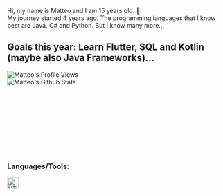 Hi, my name is Matteo and I am 15 years old. 👋 <br>
My journey started 4 years ago. The programming languages that I know best are Java, C# and Python. But I know many more... 

Goals this year: Learn Flutter, SQL and Kotlin (maybe also Java Frameworks)...
---

<img align="left" alt="Matteo's Profile Views" src="https://komarev.com/ghpvc/?username=Matteo-Code&color=blue">
<br>
<img align="left" alt="Matteo's Github Stats" src="https://github-readme-stats.vercel.app/api?username=Matteo-Code&show_icons=true&hide_border=true&bg_color=000&text_color=FFF" />
<br>
<br>
<br>
<br>
<br>
<br>
<br>
<br>
<br>
<br>

### Languages/Tools:

<a href="https://vuejs.org/"><img align="left" alt="HTML5" width="26px" src="https://avatars.githubusercontent.com/u/6128107?s=280&v=4"/></a>

<!--
**Matteo-Code/Matteo-Code** is a ✨ _special_ ✨ repository because its `README.md` (this file) appears on your GitHub profile.

Here are some ideas to get you started:

- 🔭 I’m currently working on ...
- 🌱 I’m currently learning ...
- 👯 I’m looking to collaborate on ...
- 🤔 I’m looking for help with ...
- 💬 Ask me about ...
- 📫 How to reach me: ...
- 😄 Pronouns: ...
- ⚡ Fun fact: ...
-->
